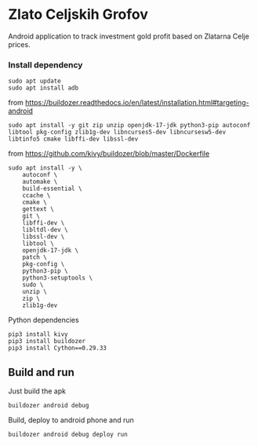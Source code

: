 # Zlato Celjskih Grofov
Android application to track investment gold profit based on Zlatarna Celje prices.

### Install dependency

```commandline
sudo apt update
sudo apt install adb
```

from https://buildozer.readthedocs.io/en/latest/installation.html#targeting-android
```commandline
sudo apt install -y git zip unzip openjdk-17-jdk python3-pip autoconf libtool pkg-config zlib1g-dev libncurses5-dev libncursesw5-dev libtinfo5 cmake libffi-dev libssl-dev
```

from https://github.com/kivy/buildozer/blob/master/Dockerfile
```commandline
sudo apt install -y \
    autoconf \
    automake \
    build-essential \
    ccache \
    cmake \
    gettext \
    git \
    libffi-dev \
    libltdl-dev \
    libssl-dev \
    libtool \
    openjdk-17-jdk \
    patch \
    pkg-config \
    python3-pip \
    python3-setuptools \
    sudo \
    unzip \
    zip \
    zlib1g-dev
```

Python dependencies

```commandline
pip3 install kivy
pip3 install buildozer
pip3 install Cython==0.29.33
```

## Build and run

Just build the apk
```commandline
buildozer android debug
```

Build, deploy to android phone and run
```commandline
buildozer android debug deploy run
```
